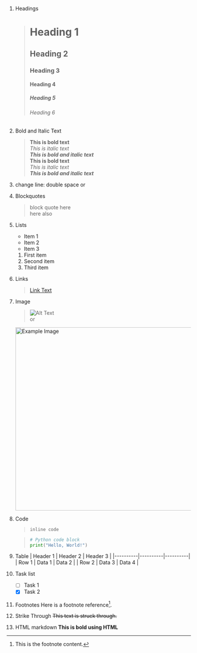 1. Headings
    ># Heading 1
    >## Heading 2
    >### Heading 3
    >#### Heading 4
    >##### Heading 5
    >###### Heading 6

2. Bold and Italic Text  
    >**This is bold text**  
    >*This is italic text*  
    >***This is bold and italic text***  
    >__This is bold text__  
    >_This is italic text_  
    >___This is bold and italic text___  

3. change line: double space or <br>

4. Blockquotes
    > block quote here  
    > here also

5. Lists
    * Item 1
    - Item 2
    + Item 3

    1. First item
    2. Second item
    3. Third item

6. Links
    >[Link Text](https://www.example.com)

7. Image
    >![Alt Text](https://www.example.com/image.jpg)  
    or  
    <img src="https://www.example.com/image.jpg" alt="Example Image" width="500">  

8. Code
    >`inline code`

    >```python
    ># Python code block
    >print("Hello, World!")

9. Table
    | Header 1 | Header 2 | Header 3 |
    |----------|----------|----------|
    | Row 1    | Data 1   | Data 2   |
    | Row 2    | Data 3   | Data 4   |

10. Task list
    - [ ] Task 1
    - [x] Task 2

11. Footnotes
    Here is a footnote reference[^1].

    [^1]: This is the footnote content.

12. Strike Through
    ~~This text is struck through.~~

13. HTML markdown
    <strong>This is bold using HTML</strong>
